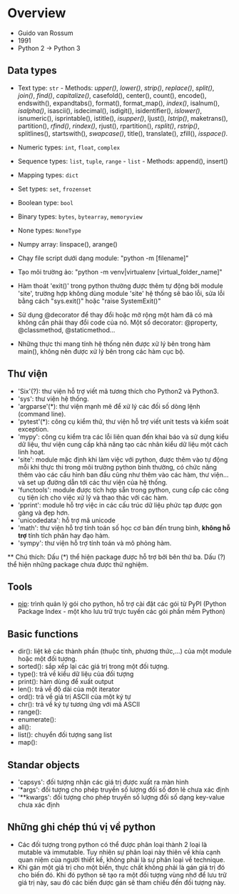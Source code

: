 # Overview

- Guido van Rossum
- 1991
- Python 2 -> Python 3

## Data types

- Text type: `str`
      - Methods: *upper()*, *lower()*, *strip()*, *replace()*, *split()*, *join()*, *find()*, *capitalize()*, casefold(), center(), count(), encode(), endswith(), expandtabs(), format(), format_map(), *index()*, isalnum(), *isalpha()*, isascii(), isdecimal(), isdigit(), isidentifier(), *islower()*, isnumeric(), isprintable(), istitle(), *isupper()*, ljust(), *lstrip()*, maketrans(), partition(), *rfind()*, *rindex()*, rjust(), rpartition(), *rsplit()*, *rstrip()*, splitlines(), startswith(), *swapcase()*, title(), translate(), zfill(), *isspace()*.
- Numeric types: `int`, `float`, `complex`
- Sequence types: `list`, `tuple`, `range`
      - `list`
            - Methods: append(), insert()
- Mapping types: `dict`
- Set types: `set`, `frozenset`
- Boolean type: `bool`
- Binary types: `bytes`, `bytearray`, `memoryview`
- None types: `NoneType`
- Numpy array: linspace(), arange()

- Chạy file script dưới dạng module: "python -m [filename]"
- Tạo môi trường ảo: "python -m venv|virtualenv [virtual_folder_name]"
- Hàm thoát 'exit()' trong python thường được thêm tự động bởi module 'site', trường hợp không dùng module 'site' hệ thống sẽ báo lỗi, sửa lỗi bằng cách "sys.exit()" hoặc "raise SystemExit()"
- Sử dụng @decorator để thay đổi hoặc mở rộng một hàm đã có mà không cần phải thay đổi code của nó. Một số decorator: @property, @classmethod, @staticmethod...
- Những thực thi mang tính hệ thống nên được xử lý bên trong hàm main(), không nên được xử lý bên trong các hàm cục bộ.

## Thư viện

- 'Six'(?): thư viện hỗ trợ viết mã tương thích cho Python2 và Python3.
- 'sys': thư viện hệ thống.
- 'argparse'(*): thư viện mạnh mẽ để xử lý các đối số dòng lệnh (command line).
- 'pytest'(*): công cụ kiểm thử, thư viện hỗ trợ viết unit tests và kiểm soát exception.
- 'mypy': công cụ kiểm tra các lỗi liên quan đến khai báo và sử dụng kiểu dữ liệu, thư viện cung cấp khả năng tạo các nhãn kiểu dữ liệu một cách linh hoạt.
- 'site': module mặc định khi làm việc với python, được thêm vào tự động mỗi khi thực thi trong môi trường python bình thường, có chức năng thêm vào các cấu hình ban đầu cũng như thêm vào các hàm, thư viện... và set up đường dẫn tới các thư viện của hệ thống.
- 'functools': module được tích hợp sẵn trong python, cung cấp các công cụ tiện ích cho việc xử lý và thao thác với các hàm.
- 'pprint': module hỗ trợ việc in các cấu trúc dữ liệu phức tạp được gọn gàng và đẹp hơn.
- 'unicodedata': hỗ trợ mã unicode
- 'math': thư viện hỗ trợ tính toán số học cơ bản đến trung bình, __không hỗ trợ__ tính tích phân hay đạo hàm.
- 'sympy': thư viện hỗ trợ tính toán và mô phỏng hàm.

** Chú thích: Dấu (*) thể hiện package được hỗ trợ bởi bên thứ ba. Dấu (?) thể hiện những package chưa được thử nghiệm.

## Tools

- [pip](..\frameworks\pip.md): trình quản lý gói cho python, hỗ trợ cài đặt các gói từ PyPI (Python Package Index - một kho lưu trữ trực tuyến các gói phần mềm Python)

## Basic functions

- dir(): liệt kê các thành phần (thuộc tính, phương thức,...) của một module hoặc một đối tượng.
- sorted(): sắp xếp lại các giá trị trong một đối tượng.
- type(): trả về kiểu dữ liệu của đối tượng
- print(): hàm dùng để xuất output
- len(): trả về độ dài của một iterator
- ord(): trả về giá trị ASCII của một ký tự
- chr(): trả về ký tự tương ứng với mã ASCII
- range():
- enumerate():
- all():
- list(): chuyển đối tượng sang list
- map():

## Standar objects

- 'capsys': đối tượng nhận các giá trị được xuất ra màn hình
- '*args': đối tượng cho phép truyền số lượng đối số đơn lẻ chưa xác định
- '**kwargs': đối tượng cho phép truyền số lượng đối số dạng key-value chưa xác định

## Những ghi chép thú vị về python

- Các đối tượng trong python có thể được phân loại thành 2 loại là mutable và immutable. Tuy nhiên sự phân loại này thiên về khía cạnh quan niệm của người thiết kế, không phải là sự phân loại về technique.
- Khi gán một giá trị cho một biến, thực chất không phải là gán giá trị đó cho biến đó. Khi đó python sẽ tạo ra một đối tượng vùng nhớ để lưu trữ giá trị này, sau đó các biến được gán sẽ tham chiếu đến đối tượng này.

